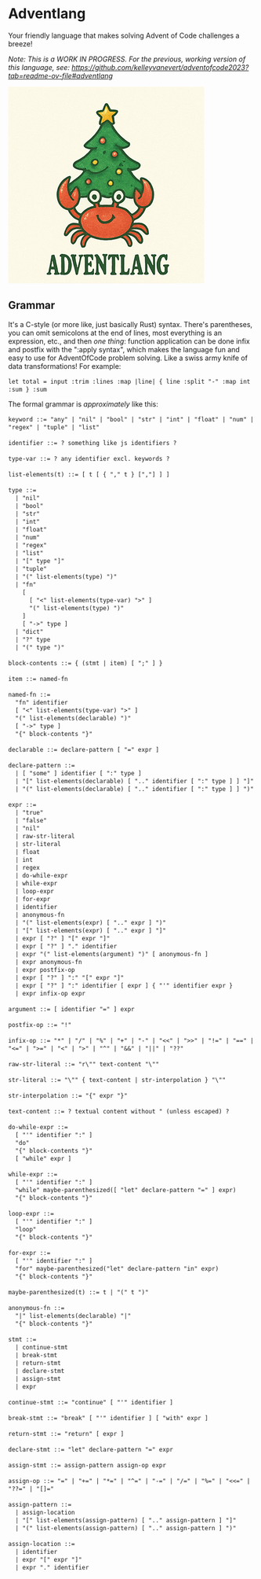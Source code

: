 # Adventlang

Your friendly language that makes solving Advent of Code challenges a breeze!

_Note: This is a WORK IN PROGRESS. For the previous, working version of this language, see: https://github.com/kelleyvanevert/adventofcode2023?tab=readme-ov-file#adventlang_

![](./assets/adventlang_logo.png)

## Grammar

It's a C-style (or more like, just basically Rust) syntax. There's parentheses, you can omit semicolons at the end of lines, most everything is an expression, etc., and then _one thing_: function application can be done infix and postfix with the ":apply syntax", which makes the language fun and easy to use for AdventOfCode problem solving. Like a swiss army knife of data transformations! For example:

```al
let total = input :trim :lines :map |line| { line :split "-" :map int :sum } :sum
```

The formal grammar is _approximately_ like this:

```ebnf
keyword ::= "any" | "nil" | "bool" | "str" | "int" | "float" | "num" | "regex" | "tuple" | "list"

identifier ::= ? something like js identifiers ?

type-var ::= ? any identifier excl. keywords ?

list-elements(t) ::= [ t [ { "," t } [","] ] ]

type ::=
  | "nil"
  | "bool"
  | "str"
  | "int"
  | "float"
  | "num"
  | "regex"
  | "list"
  | "[" type "]"
  | "tuple"
  | "(" list-elements(type) ")"
  | "fn"
    [
      [ "<" list-elements(type-var) ">" ]
      "(" list-elements(type) ")"
    ]
    [ "->" type ]
  | "dict"
  | "?" type
  | "(" type ")"

block-contents ::= { (stmt | item) [ ";" ] }

item ::= named-fn

named-fn ::=
  "fn" identifier
  [ "<" list-elements(type-var) ">" ]
  "(" list-elements(declarable) ")"
  [ "->" type ]
  "{" block-contents "}"

declarable ::= declare-pattern [ "=" expr ]

declare-pattern ::=
  | [ "some" ] identifier [ ":" type ]
  | "[" list-elements(declarable) [ ".." identifier [ ":" type ] ] "]"
  | "(" list-elements(declarable) [ ".." identifier [ ":" type ] ] ")"

expr ::=
  | "true"
  | "false"
  | "nil"
  | raw-str-literal
  | str-literal
  | float
  | int
  | regex
  | do-while-expr
  | while-expr
  | loop-expr
  | for-expr
  | identifier
  | anonymous-fn
  | "(" list-elements(expr) [ ".." expr ] ")"
  | "[" list-elements(expr) [ ".." expr ] "]"
  | expr [ "?" ] "[" expr "]"
  | expr [ "?" ] "." identifier
  | expr "(" list-elements(argument) ")" [ anonymous-fn ]
  | expr anonymous-fn
  | expr postfix-op
  | expr [ "?" ] ":" "[" expr "]"
  | expr [ "?" ] ":" identifier [ expr ] { "'" identifier expr }
  | expr infix-op expr

argument ::= [ identifier "=" ] expr

postfix-op ::= "!"

infix-op ::= "*" | "/" | "%" | "+" | "-" | "<<" | ">>" | "!=" | "==" | "<=" | ">=" | "<" | ">" | "^" | "&&" | "||" | "??"

raw-str-literal ::= "r\"" text-content "\""

str-literal ::= "\"" { text-content | str-interpolation } "\""

str-interpolation ::= "{" expr "}"

text-content ::= ? textual content without " (unless escaped) ?

do-while-expr ::=
  [ "'" identifier ":" ]
  "do"
  "{" block-contents "}"
  [ "while" expr ]

while-expr ::= 
  [ "'" identifier ":" ]
  "while" maybe-parenthesized([ "let" declare-pattern "=" ] expr)
  "{" block-contents "}"

loop-expr ::=
  [ "'" identifier ":" ]
  "loop"
  "{" block-contents "}"

for-expr ::=
  [ "'" identifier ":" ]
  "for" maybe-parenthesized("let" declare-pattern "in" expr)
  "{" block-contents "}"

maybe-parenthesized(t) ::= t | "(" t ")"

anonymous-fn ::=
  "|" list-elements(declarable) "|"
  "{" block-contents "}"

stmt ::=
  | continue-stmt
  | break-stmt
  | return-stmt
  | declare-stmt
  | assign-stmt
  | expr

continue-stmt ::= "continue" [ "'" identifier ]

break-stmt ::= "break" [ "'" identifier ] [ "with" expr ]

return-stmt ::= "return" [ expr ]

declare-stmt ::= "let" declare-pattern "=" expr

assign-stmt ::= assign-pattern assign-op expr

assign-op ::= "=" | "+=" | "*=" | "^=" | "-=" | "/=" | "%=" | "<<=" | "??=" | "[]="

assign-pattern ::=
  | assign-location
  | "[" list-elements(assign-pattern) [ ".." assign-pattern ] "]"
  | "(" list-elements(assign-pattern) [ ".." assign-pattern ] ")"

assign-location ::=
  | identifier
  | expr "[" expr "]"
  | expr "." identifier
```

